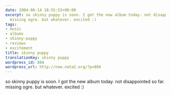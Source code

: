 ```yaml
---
date: 2004-06-14 18:55:53+00:00
excerpt: so skinny puppy is soon. I got the new album today. not disappointed so far.
  missing ogre. but whatever. excited :)
tags:
- music
- albums
- skinny-puppy
- reviews
- excitement
title: skinny puppy
translationKey: skinny puppy
wordpress_id: 884
wordpress_url: http://new.nata2.org/?p=884
---
```


so skinny puppy is soon. I got the new album today. not disappointed so far. missing ogre. but whatever. excited :)